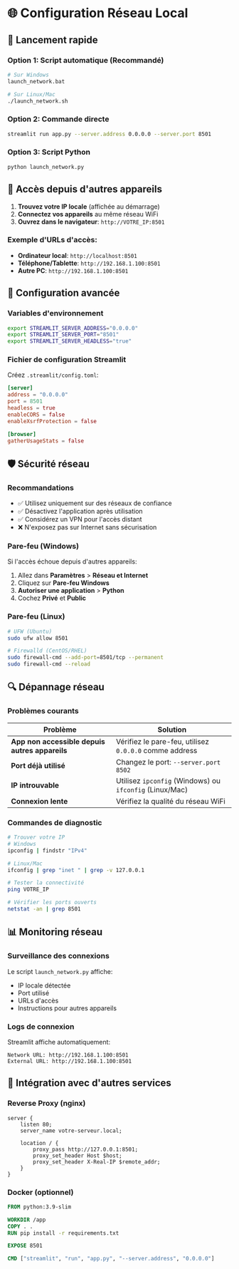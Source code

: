 
# 🌐 Configuration Réseau Local

## 🚀 Lancement rapide

### Option 1: Script automatique (Recommandé)
```bash
# Sur Windows
launch_network.bat

# Sur Linux/Mac
./launch_network.sh
```

### Option 2: Commande directe
```bash
streamlit run app.py --server.address 0.0.0.0 --server.port 8501
```

### Option 3: Script Python
```bash
python launch_network.py
```

## 📱 Accès depuis d'autres appareils

1. **Trouvez votre IP locale** (affichée au démarrage)
2. **Connectez vos appareils** au même réseau WiFi
3. **Ouvrez dans le navigateur**: `http://VOTRE_IP:8501`

### Exemple d'URLs d'accès:
- **Ordinateur local**: `http://localhost:8501`
- **Téléphone/Tablette**: `http://192.168.1.100:8501`
- **Autre PC**: `http://192.168.1.100:8501`

## 🔧 Configuration avancée

### Variables d'environnement
```bash
export STREAMLIT_SERVER_ADDRESS="0.0.0.0"
export STREAMLIT_SERVER_PORT="8501"
export STREAMLIT_SERVER_HEADLESS="true"
```

### Fichier de configuration Streamlit
Créez `.streamlit/config.toml`:
```toml
[server]
address = "0.0.0.0"
port = 8501
headless = true
enableCORS = false
enableXsrfProtection = false

[browser]
gatherUsageStats = false
```

## 🛡️ Sécurité réseau

### Recommandations
- ✅ Utilisez uniquement sur des réseaux de confiance
- ✅ Désactivez l'application après utilisation
- ✅ Considérez un VPN pour l'accès distant
- ❌ N'exposez pas sur Internet sans sécurisation

### Pare-feu (Windows)
Si l'accès échoue depuis d'autres appareils:
1. Allez dans **Paramètres** > **Réseau et Internet**
2. Cliquez sur **Pare-feu Windows**
3. **Autoriser une application** > **Python**
4. Cochez **Privé** et **Public**

### Pare-feu (Linux)
```bash
# UFW (Ubuntu)
sudo ufw allow 8501

# Firewalld (CentOS/RHEL)
sudo firewall-cmd --add-port=8501/tcp --permanent
sudo firewall-cmd --reload
```

## 🔍 Dépannage réseau

### Problèmes courants

| Problème | Solution |
|----------|----------|
| **App non accessible depuis autres appareils** | Vérifiez le pare-feu, utilisez `0.0.0.0` comme address |
| **Port déjà utilisé** | Changez le port: `--server.port 8502` |
| **IP introuvable** | Utilisez `ipconfig` (Windows) ou `ifconfig` (Linux/Mac) |
| **Connexion lente** | Vérifiez la qualité du réseau WiFi |

### Commandes de diagnostic
```bash
# Trouver votre IP
# Windows
ipconfig | findstr "IPv4"

# Linux/Mac
ifconfig | grep "inet " | grep -v 127.0.0.1

# Tester la connectivité
ping VOTRE_IP

# Vérifier les ports ouverts
netstat -an | grep 8501
```

## 📊 Monitoring réseau

### Surveillance des connexions
Le script `launch_network.py` affiche:
- IP locale détectée
- Port utilisé
- URLs d'accès
- Instructions pour autres appareils

### Logs de connexion
Streamlit affiche automatiquement:
```
Network URL: http://192.168.1.100:8501
External URL: http://192.168.1.100:8501
```

## 🔗 Intégration avec d'autres services

### Reverse Proxy (nginx)
```nginx
server {
    listen 80;
    server_name votre-serveur.local;
    
    location / {
        proxy_pass http://127.0.0.1:8501;
        proxy_set_header Host $host;
        proxy_set_header X-Real-IP $remote_addr;
    }
}
```

### Docker (optionnel)
```dockerfile
FROM python:3.9-slim

WORKDIR /app
COPY . .
RUN pip install -r requirements.txt

EXPOSE 8501

CMD ["streamlit", "run", "app.py", "--server.address", "0.0.0.0"]
```